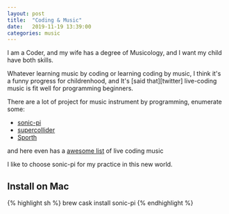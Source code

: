 ```yaml
---
layout: post
title:  "Coding & Music"
date:   2019-11-19 13:39:00
categories: music
---
```


I am a Coder, and my wife has a degree of Musicology, and I want my child have both skills.

Whatever learning music by coding or learning coding by music, I think it's a funny progress for childrenhood, and It's [said that][twitter] live-coding music is fit well for programming beginners.

There are a lot of project for music instrument by programming, enumerate some:
- [sonic-pi](https://github.com/samaaron/sonic-pi)
- [supercollider](https://github.com/supercollider/supercollider/)
- [Sporth](https://github.com/PaulBatchelor/Sporth)

and here even has a [awesome list](https://github.com/pjagielski/awesome-live-coding-music) of live coding music

I like to choose sonic-pi for my practice in this new world.

## Install on Mac

{% highlight sh %}
brew cask install sonic-pi
{% endhighlight %}



